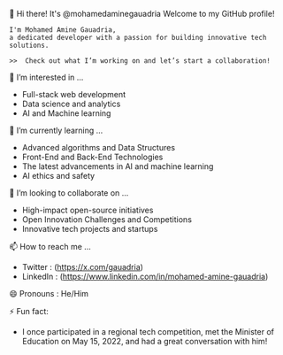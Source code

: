 👋 Hi there! It's @mohamedaminegauadria
Welcome to my GitHub profile!

	I'm Mohamed Amine Gauadria,
	a dedicated developer with a passion for building innovative tech solutions.
 	
  	>>	Check out what I’m working on and let’s start a collaboration!

👀  I’m interested in  ...

  -  Full-stack web development
  -  Data science and analytics
  -  AI and Machine learning

🌱  I’m currently learning  ...

  -  Advanced algorithms and Data Structures
  -  Front-End and Back-End Technologies
  -  The latest advancements in AI and machine learning
  -  AI ethics and safety

💞️  I’m looking to collaborate on  ...

  -  High-impact open-source initiatives
  -  Open Innovation Challenges and Competitions
  -  Innovative tech projects and startups

📫  How to reach me  ...

  -  Twitter  :  (https://x.com/gauadria)
  -  LinkedIn  :  (https://www.linkedin.com/in/mohamed-amine-gauadria)

😄  Pronouns  :  He/Him

⚡ Fun fact:

  -  I once participated in a regional tech competition, met the Minister of Education on May 15, 2022, and had a great conversation with him!
